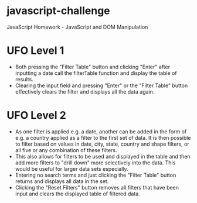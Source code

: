 # javascript-challenge
JavaScript Homework - JavaScript and DOM Manipulation

# UFO Level 1
<ul>
<li>Both pressing the "Filter Table" button and clicking "Enter" after inputting a date call the filterTable function and display the table of results.</li> 
<li>Clearing the input field and pressing "Enter" or the "Filter Table" button effectively clears the filter and displays all the data again.</li>
</ul>

# UFO Level 2
<ul>
<li>As one filter is applied e.g. a date, another can be added in the form of e.g. a country applied as a filter to the first set of data.  It is then possible to filter based on values in date, city, state, country and shape filters, or all five or any combination of these filters.</li>
<li>This also allows for filters to be used and displayed in the table and then add more filters to "drill down" more selectively into the data.  This would be useful for larger data sets especially.</li>
<li>Entering no search terms and just clicking the "Filter Table" button returns and displays all data in the set.</li>
<li>Clicking the "Reset Filters" button removes all filters that have been input and clears the displayed table of filtered data.</li>
</ul>
